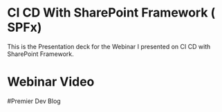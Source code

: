 # CI CD With SharePoint Framework ( SPFx)
This is the Presentation deck for the Webinar I presented on CI CD with SharePoint Framework.


# Webinar Video


#Premier Dev Blog

